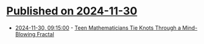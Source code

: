 # [Published on 2024-11-30](index.md)

* [2024-11-30, 09:15:00](https://soylentnews.org/article.pl?sid=24/11/27/1940248&from=rss) - [Teen Mathematicians Tie Knots Through a Mind-Blowing Fractal](https://soylentnews.org/article.pl?sid=24/11/27/1940248&from=rss)
